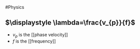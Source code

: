 #Physics 
## $\displaystyle \lambda=\frac{v_{p}}{f}$
* $\displaystyle v_{p}$ is the [[phase velocity]]
* $\displaystyle f$ is the [[frequency]]